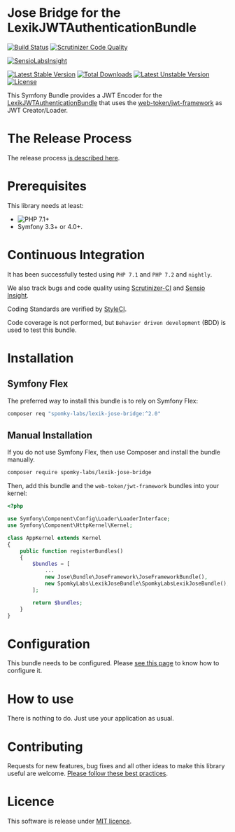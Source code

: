 Jose Bridge for the LexikJWTAuthenticationBundle
================================================

[![Build Status](https://travis-ci.org/Spomky-Labs/lexik-jose-bridge.svg?branch=master)](https://travis-ci.org/Spomky-Labs/lexik-jose-bridge)
[![Scrutinizer Code Quality](https://scrutinizer-ci.com/g/Spomky-Labs/lexik-jose-bridge/badges/quality-score.png?b=master)](https://scrutinizer-ci.com/g/Spomky-Labs/lexik-jose-bridge/?branch=master)

[![SensioLabsInsight](https://insight.sensiolabs.com/projects/b351c9ca-b49f-4f22-925a-8e0cab6b8cb2/big.png)](https://insight.sensiolabs.com/projects/b351c9ca-b49f-4f22-925a-8e0cab6b8cb2)

[![Latest Stable Version](https://poser.pugx.org/spomky-labs/lexik-jose-bridge/v/stable.png)](https://packagist.org/packages/spomky-labs/lexik-jose-bridge)
[![Total Downloads](https://poser.pugx.org/spomky-labs/lexik-jose-bridge/downloads.png)](https://packagist.org/packages/spomky-labs/lexik-jose-bridge)
[![Latest Unstable Version](https://poser.pugx.org/spomky-labs/lexik-jose-bridge/v/unstable.png)](https://packagist.org/packages/spomky-labs/lexik-jose-bridge)
[![License](https://poser.pugx.org/spomky-labs/lexik-jose-bridge/license.png)](https://packagist.org/packages/spomky-labs/lexik-jose-bridge)

This Symfony Bundle provides a JWT Encoder for the [LexikJWTAuthenticationBundle](https://github.com/lexik/LexikJWTAuthenticationBundle) that uses the [web-token/jwt-framework](https://github.com/web-token/jwt-framework) as JWT Creator/Loader.

# The Release Process

The release process [is described here](Resources/doc/Release.md).

# Prerequisites

This library needs at least:
* ![PHP 7.1+](https://img.shields.io/badge/PHP-7.1%2B-ff69b4.svg)
* Symfony 3.3+ or 4.0+.

# Continuous Integration

It has been successfully tested using `PHP 7.1` and `PHP 7.2` and `nightly`.

We also track bugs and code quality using [Scrutinizer-CI](https://scrutinizer-ci.com/g/Spomky-Labs/lexik-jose-bridge) and [Sensio Insight](https://insight.sensiolabs.com/projects/b351c9ca-b49f-4f22-925a-8e0cab6b8cb2).

Coding Standards are verified by [StyleCI](https://styleci.io/repos/61054893).

Code coverage is not performed, but `Behavior driven development` (BDD) is used to test this bundle. 

# Installation


## Symfony Flex

The preferred way to install this bundle is to rely on Symfony Flex:

```sh
composer req "spomky-labs/lexik-jose-bridge:^2.0"
```

## Manual Installation

If you do not use Symfony Flex, then use Composer and install the bundle manually.

```sh
composer require spomky-labs/lexik-jose-bridge
```

Then, add this bundle and the `web-token/jwt-framework` bundles into your kernel:

```php
<?php

use Symfony\Component\Config\Loader\LoaderInterface;
use Symfony\Component\HttpKernel\Kernel;

class AppKernel extends Kernel
{
    public function registerBundles()
    {
        $bundles = [
            ...
            new Jose\Bundle\JoseFramework\JoseFrameworkBundle(),
            new SpomkyLabs\LexikJoseBundle\SpomkyLabsLexikJoseBundle(),
        ];

        return $bundles;
    }
}
```

# Configuration

This bundle needs to be configured. Please [see this page](Resources/doc/Configuration.md) to know how to configure it.

# How to use

There is nothing to do. Just use your application as usual.

# Contributing

Requests for new features, bug fixes and all other ideas to make this library useful are welcome. [Please follow these best practices](Resources/doc/Contributing.md).

# Licence

This software is release under [MIT licence](LICENSE).
